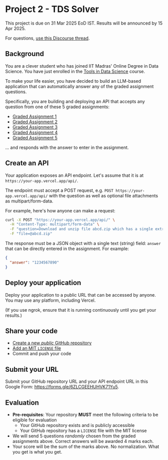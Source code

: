 <!-- source_url: https://tds.s-anand.net/#/project-2 -->

# Project 2 - TDS Solver

This project is due on 31 Mar 2025 EoD IST. Results will be announced by 15 Apr 2025.

For questions, [use this Discourse thread](https://discourse.onlinedegree.iitm.ac.in/t/project-2-tds-solver-discussion-thread/169029).

## Background

You are a clever student who has joined IIT Madras' Online Degree in Data Science. You have just enrolled in the [Tools in Data Science](https://tds.s-anand.net/) course.

To make your life easier, you have decided to build an LLM-based application that can automatically answer any of the graded assignment questions.

Specifically, you are building and deploying an API that accepts any question from one of these 5 graded assignments:

- [Graded Assignment 1](https://exam.sanand.workers.dev/tds-2025-01-ga1)
- [Graded Assignment 2](https://exam.sanand.workers.dev/tds-2025-01-ga2)
- [Graded Assignment 3](https://exam.sanand.workers.dev/tds-2025-01-ga3)
- [Graded Assignment 4](https://exam.sanand.workers.dev/tds-2025-01-ga4)
- [Graded Assignment 5](https://exam.sanand.workers.dev/tds-2025-01-ga5)

... and responds with the answer to enter in the assignment.

## Create an API

Your application exposes an API endpoint. Let's assume that it is at `https://your-app.vercel.app/api/`.

The endpoint must accept a POST request, e.g. `POST https://your-app.vercel.app/api/` with the question as well as optional file attachments as multipart/form-data.

For example, here's how anyone can make a request:

```bash
curl -X POST "https://your-app.vercel.app/api/" \
  -H "Content-Type: multipart/form-data" \
  -F "question=Download and unzip file abcd.zip which has a single extract.csv file inside. What is the value in the "answer" column of the CSV file?" \
  -F "file=@abcd.zip"
```

The response must be a JSON object with a single text (string) field: `answer` that can be directly entered in the assignment. For example:

```json
{
  "answer": "1234567890"
}
```

## Deploy your application

Deploy your application to a public URL that can be accessed by anyone. You may use any platform, including Vercel.

(If you use ngrok, ensure that it is running continuously until you get your results.)

## Share your code

- [Create a new _public_ GitHub repository](https://docs.github.com/en/repositories/creating-and-managing-repositories/creating-a-new-repository)
- [Add an MIT `LICENSE` file](https://docs.github.com/en/communities/setting-up-your-project-for-healthy-contributions/adding-a-license-to-a-repository)
- Commit and push your code

## Submit your URL

Submit your GitHub repository URL and your API endpoint URL in this Google Form: <https://forms.gle/6ZLCGEEHUHVK71Yu5>.

## Evaluation

- **Pre-requisites**: Your repository **MUST** meet the following criteria to be eligible for evaluation
  - Your GitHub repository exists and is publicly accessible
  - Your GitHub repository has a `LICENSE` file with the MIT license
- We will send 5 questions _randomly_ chosen from the graded assignments above. Correct answers will be awarded 4 marks each.
- Your score will be the sum of the marks above. No normalization. What you get is what you get.
